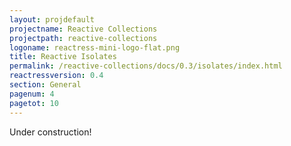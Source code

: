 ```yaml
---
layout: projdefault
projectname: Reactive Collections
projectpath: reactive-collections
logoname: reactress-mini-logo-flat.png
title: Reactive Isolates
permalink: /reactive-collections/docs/0.3/isolates/index.html
reactressversion: 0.4
section: General
pagenum: 4
pagetot: 10
---
```




Under construction!

